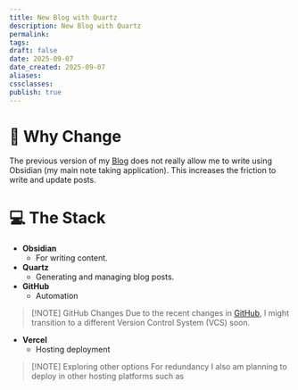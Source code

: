 ```yaml
---
title: New Blog with Quartz
description: New Blog with Quartz
permalink:
tags:
draft: false
date: 2025-09-07
date_created: 2025-09-07
aliases:
cssclasses:
publish: true
---
```

# 🌱 Why Change 
The previous version of my [Blog](https://mndrewdevlog.web.app/blog/) does not really allow me to write using Obsidian (my main note taking application). This increases the friction to write and update posts. 


# 💻 The Stack
- **Obsidian**
	- For writing content.
- **Quartz**
	- Generating and managing blog posts.
- **GitHub**
	- Automation
> [!NOTE] GitHub Changes
> Due to the recent changes in [GitHub](https://www.theverge.com/news/757461/microsoft-github-thomas-dohmke-resignation-coreai-team-transition), I might transition to a different Version Control System (VCS) soon. 
- **Vercel**
	- Hosting deployment

> [!NOTE] Exploring other options
> For redundancy I also am planning to deploy in other hosting platforms such as 

